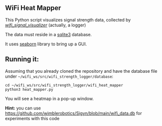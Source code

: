 ## WiFi Heat Mapper

This Python script visualizes signal strength data, collected by *[wifi_signal_visualizer](https://github.com/slgrobotics/wifi_strength_logger)* (actually, a logger)

The data must reside in a [sqlite3](https://www.sqlite.org/) database.

It uses [seaborn](https://seaborn.pydata.org/) library to bring up a GUI.

## Running it:

Assuming that you already cloned the repository and have the database file under ```~/wifi_ws/src/wifi_strength_logger/database```:

```
cd ~/wifi_ws/src/wifi_strength_logger/wifi_heat_mapper
python3 heat_mapper.py
```

You will see a heatmap in a pop-up window. 

**Hint:** you can use https://github.com/wimblerobotics/Sigyn/blob/main/wifi_data.db for experiments with this code
